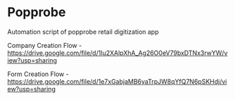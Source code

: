 # Popprobe
Automation script of popprobe retail digitization app

Company Creation Flow - https://drive.google.com/file/d/1Iu2XAlpXhA_Ag26O0eV79bxDTNx3rwYW/view?usp=sharing

Form Creation Flow - https://drive.google.com/file/d/1e7xGabjaMB6yaTrpJW8qYfQ7N6pSKHdj/view?usp=sharing


